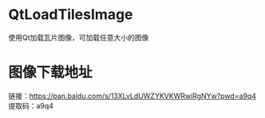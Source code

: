 # QtLoadTilesImage
使用Qt加载瓦片图像，可加载任意大小的图像

# 图像下载地址
链接：https://pan.baidu.com/s/13XLvLdUWZYKVKWRwiRgNYw?pwd=a9q4 提取码：a9q4 

